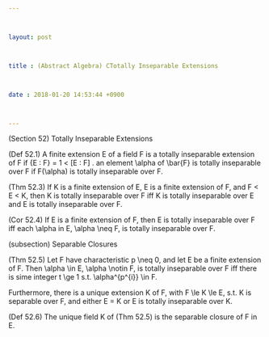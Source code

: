 ```yaml
---



layout: post



title : (Abstract Algebra) CTotally Inseparable Extensions



date : 2018-01-20 14:53:44 +0900



---
```


(Section 52) Totally Inseparable Extensions

(Def 52.1) A finite extension E of a field F is a totally inseparable extension of F if {E : F} = 1 < [E : F] . an element \alpha of \bar{F} is totally inseparable over F if F(\alpha) is totally inseparable over F.

(Thm 52.3) If K is a finite extension of E, E is a finite extension of F, and F < E < K, then K is totally inseparable over F iff K is totally inseparable over E and E is totally inseparable over F.

(Cor 52.4) If E is a finite extension of F, then E is totally inseparable over F iff each \alpha in E, \alpha \neq F, is totally inseparable over F.

(subsection) Separable Closures

(Thm 52.5) Let F have characteristic p \neq 0, and let E be a finite extension of F. Then \alpha \in E, \alpha \notin F, is totally inseparable over F iff there is sime integer t \ge 1 s.t. \alpha^{p^{i}} \in F.

Furthermore, there is a unique extension K of F, with F \le K \le E, s.t. K is separable over F, and either E = K or E is totally inseparable over K.

(Def 52.6) The unique field K of (Thm 52.5) is the separable closure of F in E.

